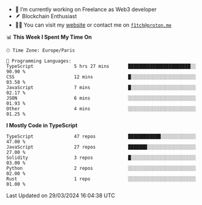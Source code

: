 - 🔭 I’m currently working on Freelance as Web3 developer
- 🪶 Blockchain Enthusiast
- 👨‍💻 You can visit my [website](https://f1tch.xyz) or contact me on [`f1tch@proton.me`](mailto:f1tch@proton.me)

<!--START_SECTION:waka-->
📊 **This Week I Spent My Time On** 

```text
🕑︎ Time Zone: Europe/Paris

💬 Programming Languages: 
TypeScript               5 hrs 27 mins       ███████████████████████░░   90.90 % 
CSS                      12 mins             █░░░░░░░░░░░░░░░░░░░░░░░░   03.58 % 
JavaScript               7 mins              █░░░░░░░░░░░░░░░░░░░░░░░░   02.17 % 
JSON                     6 mins              ░░░░░░░░░░░░░░░░░░░░░░░░░   01.93 % 
Other                    4 mins              ░░░░░░░░░░░░░░░░░░░░░░░░░   01.25 % 
```

**I Mostly Code in TypeScript** 

```text
TypeScript               47 repos            ████████████░░░░░░░░░░░░░   47.00 % 
JavaScript               27 repos            ███████░░░░░░░░░░░░░░░░░░   27.00 % 
Solidity                 3 repos             █░░░░░░░░░░░░░░░░░░░░░░░░   03.00 % 
Python                   2 repos             ░░░░░░░░░░░░░░░░░░░░░░░░░   02.00 % 
Rust                     1 repo              ░░░░░░░░░░░░░░░░░░░░░░░░░   01.00 % 
```




 Last Updated on 29/03/2024 16:04:38 UTC
<!--END_SECTION:waka-->
